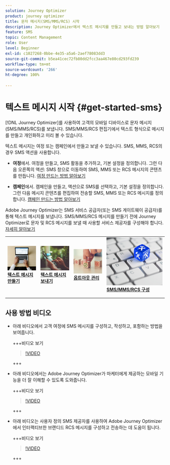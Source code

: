 ```yaml
---
solution: Journey Optimizer
product: journey optimizer
title: 문자 메시지(SMS/MMS/RCS) 시작
description: Journey Optimizer에서 텍스트 메시지를 만들고 보내는 방법 알아보기
feature: SMS
topic: Content Management
role: User
level: Beginner
exl-id: c1027268-0bbe-4e35-a5a6-2aef78083dd3
source-git-commit: b5ea41cec72fb80dd2fcc3aa467e80cd293fd239
workflow-type: tm+mt
source-wordcount: '266'
ht-degree: 100%

---
```


# 텍스트 메시지 시작 {#get-started-sms}

[!DNL Journey Optimizer]를 사용하여 고객의 모바일 디바이스로 문자 메시지(SMS/MMS/RCS)를 보냅니다. SMS/MMS/RCS 편집기에서 텍스트 형식으로 메시지를 만들고 개인화하고 미리 볼 수 있습니다.

텍스트 메시지는 여정 또는 캠페인에서 만들고 보낼 수 있습니다. SMS, MMS, RCS의 경우 SMS 액션을 사용합니다.

* **여정**&#x200B;에서. 여정을 만들고, SMS 활동을 추가하고, 기본 설정을 정의합니다. 그런 다음 오른쪽의 액션: SMS 창으로 이동하여 SMS, MMS 또는 RCS 메시지의 콘텐츠를 만듭니다. [여정 만드는 방법 알아보기](../building-journeys/journey-gs.md)

* **캠페인**&#x200B;에서. 캠페인을 만들고, 액션으로 SMS를 선택하고, 기본 설정을 정의합니다. 그런 다음 메시지 콘텐츠를 편집하여 전송할 SMS, MMS 또는 RCS 메시지를 정의합니다. [캠페인 만드는 방법 알아보기](../campaigns/create-campaign.md#configure)

Adobe Journey Optimizer는 SMS 서비스 공급자(또는 SMS 게이트웨이 공급자)를 통해 텍스트 메시지를 보냅니다. SMS/MMS/RCS 메시지를 만들기 전에 Journey Optimizer로 문자 및 RCS 메시지를 보낼 때 사용할 서비스 제공자를 구성해야 합니다. [자세히 알아보기](sms-configuration.md)

<table style="table-layout:fixed"><tr style="border: 0;">
<td>
<a href="create-sms.md">
<img alt="리드" src="../assets/do-not-localize/sms-create.jpeg">
</a>
<div><a href="create-sms.md"><strong>텍스트 메시지 만들기</strong>
</div>
<p>
</td>
<td>
<a href="send-sms.md">
<img alt="드물게" src="../assets/do-not-localize/sms-sending.jpg">
</a>
<div>
<a href="send-sms.md"><strong>텍스트 메시지 보내기</strong></a>
</div>
<p></td>
<td>
<a href="sms-opt-out.md">
<img alt="유효성 검사" src="../assets/do-not-localize/sms-opt-out.jpg">
</a>
<div>
<a href="sms-opt-out.md"><strong>옵트아웃 관리</strong></a>
</div>
<p>
</td>
<td>
<a href="sms-configuration.md">
<img alt="유효성 검사" src="../assets/do-not-localize/sms-config.jpg">
</a>
<div>
<a href="sms-configuration.md"><strong>SMS/MMS/RCS 구성</strong></a>
</div>
<p>
</td>
</tr></table>

## 사용 방법 비디오

* 아래 비디오에서 고객 여정에 SMS 메시지를 구성하고, 작성하고, 포함하는 방법을 보여줍니다.

  +++비디오 보기

  >[!VIDEO](https://video.tv.adobe.com/v/3420509?learn=on)

  +++

* 아래 비디오에서는 Adobe Journey Optimizer가 마케터에게 제공하는 모바일 기능을 더 잘 이해할 수 있도록 도와줍니다.


  +++비디오 보기

  >[!VIDEO](https://video.tv.adobe.com/v/3426021?quality=12&learn=on)

  +++

* 아래 비디오는 사용자 정의 SMS 제공자를 사용하여 Adobe Journey Optimizer에서 인터랙티브한 브랜디드 RCS 메시지를 구성하고 전송하는 데 도움이 됩니다.


  +++비디오 보기

  >[!VIDEO](https://video.tv.adobe.com/v/3464755)

  +++
